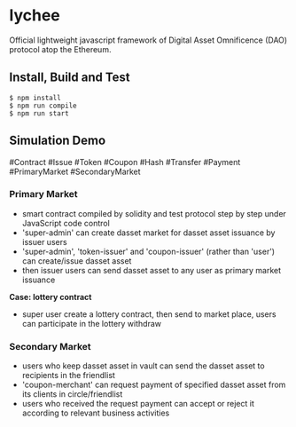 # lychee
Official lightweight javascript framework of Digital Asset Omnificence (DAO) protocol atop the Ethereum.

## Install, Build and Test
```
$ npm install
$ npm run compile
$ npm run start
```

## Simulation Demo
\#Contract \#Issue \#Token \#Coupon \#Hash \#Transfer \#Payment \#PrimaryMarket \#SecondaryMarket

### Primary Market
- smart contract compiled by solidity and test protocol step by step under JavaScript code control
- 'super-admin' can create dasset market for dasset asset issuance by issuer users
- 'super-admin', 'token-issuer' and 'coupon-issuer' (rather than 'user') can create/issue dasset asset
- then issuer users can send dasset asset to any user as primary market issuance

**Case: lottery contract**
- super user create a lottery contract, then send to market place, users can participate in the lottery withdraw

### Secondary Market
- users who keep dasset asset in vault can send the dasset asset to recipients in the friendlist
- 'coupon-merchant' can request payment of specified dasset asset from its clients in circle/friendlist
- users who received the request payment can accept or reject it according to relevant business activities


